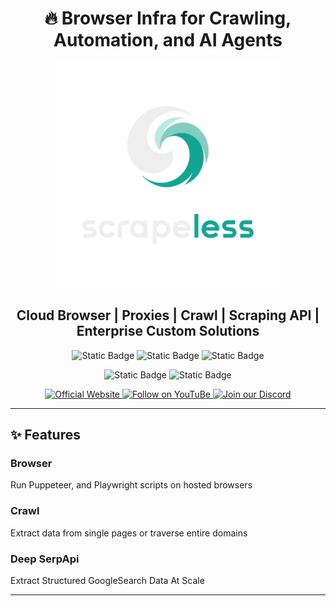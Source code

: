 <h1 align="center">🔥 Browser Infra for Crawling, Automation, and AI Agents</h1>

<div align="center">
  <img src="static/image/logo-up@3x.png" style="width: 360px; height: 360px;" alt="logo">

  <h2 align="center">Cloud Browser | Proxies | Crawl | Scraping API | Enterprise Custom Solutions</h2>

  ![Static Badge](https://img.shields.io/badge/Scrapeless-Headless-Cloud%20Browser-%2312A594)
  ![Static Badge](https://img.shields.io/badge/Proxy-195%20Countries-%2312A594)
  ![Static Badge](https://img.shields.io/badge/Fingerprint-Customizable-%2312A594)
  
  ![Static Badge](https://img.shields.io/badge/Scrapeless-Deep%20SerpAPI-%2312A594)
  ![Static Badge](https://img.shields.io/badge/Scrapeless-Universal%20Scraping%20API-%2312A594)
  
  <p align="center">
    <a href="https://www.scrapeless.com/en" target="_blank">
      <img src="https://img.shields.io/badge/Official%20Website-12A594?style=for-the-badge&logo=google-chrome&logoColor=white" alt="Official Website"/>
    </a>
    <a href="https://www.youtube.com/@Scrapeless" target="_blank">
      <img src="https://img.shields.io/badge/Follow%20on%20YouTuBe-FF0033?style=for-the-badge&logo=youtube&logoColor=white" alt="Follow on YouTuBe" />
    </a>
    <a href="https://discord.com/invite/xBcTfGPjCQ" target="_blank">
      <img src="https://img.shields.io/badge/Join%20our%20Discord-5865F2?style=for-the-badge&logo=discord&logoColor=white" alt="Join our Discord" />
    </a>
  </p>

</div>

---

## ✨ Features
### Browser
Run Puppeteer, and Playwright scripts on hosted browsers

### Crawl
Extract data from single pages or traverse entire domains

### Deep SerpApi
Extract Structured GoogleSearch Data At Scale

---
